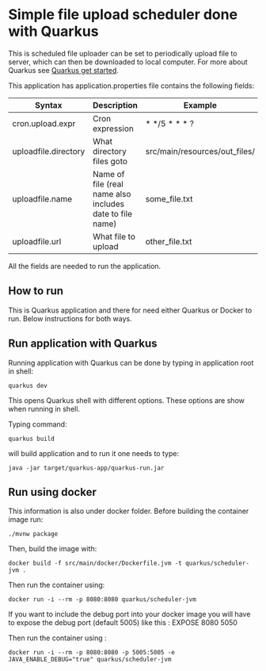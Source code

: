 # Simple file upload scheduler done with Quarkus
This is scheduled file uploader can be set to periodically upload file to server, which can then be downloaded to local computer.
For more about Quarkus see [Quarkus get started](https://quarkus.io/get-started/).

This application has application.properties file contains the following fields:

| Syntax               | Description                                              | Example                                    |
|----------------------|----------------------------------------------------------|--------------------------------------------|
| cron.upload.expr     | Cron expression                                          | * */5 * * * ?                                    |
| uploadfile.directory | What directory files goto                                | src/main/resources/out_files/              |
| uploadfile.name      | Name of file (real name also includes date to file name) | some_file.txt                              |
| uploadfile.url       | What file to upload                                      | other_file.txt |

All the fields are needed to run the application.

## How to run
This is Quarkus application and there for need either Quarkus or Docker to run. Below instructions for both ways.

## Run application with Quarkus
Running application with Quarkus can be done by typing in application root in shell:
```
quarkus dev
```
This opens Quarkus shell with different options. These options are show when running in shell. 

Typing command:
```
quarkus build
```
will build application and to run it one needs to type:
```
java -jar target/quarkus-app/quarkus-run.jar
```

## Run using docker
This information is also under docker folder. Before building the container image run:
```
./mvnw package
```
Then, build the image with:
```
docker build -f src/main/docker/Dockerfile.jvm -t quarkus/scheduler-jvm .
```
Then run the container using:
```
docker run -i --rm -p 8080:8080 quarkus/scheduler-jvm
```
If you want to include the debug port into your docker image
you will have to expose the debug port (default 5005) like this :  EXPOSE 8080 5050

Then run the container using :
```
docker run -i --rm -p 8080:8080 -p 5005:5005 -e JAVA_ENABLE_DEBUG="true" quarkus/scheduler-jvm
```
